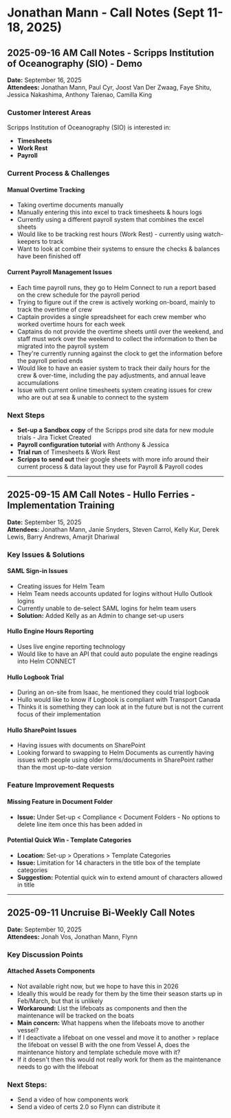 # Jonathan Mann - Call Notes (Sept 11-18, 2025)

## 2025-09-16 AM Call Notes - Scripps Institution of Oceanography (SIO) - Demo
**Date:** September 16, 2025  
**Attendees:** Jonathan Mann, Paul Cyr, Joost Van Der Zwaag, Faye Shitu, Jessica Nakashima, Anthony Taienao, Camilla King  

### Customer Interest Areas
Scripps Institution of Oceanography (SIO) is interested in:
- **Timesheets**
- **Work Rest**
- **Payroll**

### Current Process & Challenges

#### Manual Overtime Tracking
- Taking overtime documents manually
- Manually entering this into excel to track timesheets & hours logs
- Currently using a different payroll system that combines the excel sheets
- Would like to be tracking rest hours (Work Rest) - currently using watch-keepers to track
- Want to look at combine their systems to ensure the checks & balances have been finished off

#### Current Payroll Management Issues
- Each time payroll runs, they go to Helm Connect to run a report based on the crew schedule for the payroll period
- Trying to figure out if the crew is actively working on-board, mainly to track the overtime of crew
- Captain provides a single spreadsheet for each crew member who worked overtime hours for each week
- Captains do not provide the overtime sheets until over the weekend, and staff must work over the weekend to collect the information to then be migrated into the payroll system
- They're currently running against the clock to get the information before the payroll period ends
- Would like to have an easier system to track their daily hours for the crew & over-time, including the pay adjustments, and annual leave accumulations
- Issue with current online timesheets system creating issues for crew who are out at sea & unable to connect to the system

### Next Steps
- **Set-up a Sandbox copy** of the Scripps prod site data for new module trials - Jira Ticket Created
- **Payroll configuration tutorial** with Anthony & Jessica
- **Trial run** of Timesheets & Work Rest
- **Scripps to send out** their google sheets with more info around their current process & data layout they use for Payroll & Payroll codes

---

## 2025-09-15 AM Call Notes - Hullo Ferries - Implementation Training
**Date:** September 15, 2025  
**Attendees:** Jonathan Mann, Janie Snyders, Steven Carrol, Kelly Kur, Derek Lewis, Barry Andrews, Amarjit Dhariwal  

### Key Issues & Solutions

#### SAML Sign-in Issues
- Creating issues for Helm Team
- Helm Team needs accounts updated for logins without Hullo Outlook logins
- Currently unable to de-select SAML logins for helm team users
- **Solution:** Added Kelly as an Admin to change set-up users

#### Hullo Engine Hours Reporting
- Uses live engine reporting technology
- Would like to have an API that could auto populate the engine readings into Helm CONNECT

#### Hullo Logbook Trial
- During an on-site from Isaac, he mentioned they could trial logbook
- Hullo would like to know if Logbook is compliant with Transport Canada
- Thinks it is something they can look at in the future but is not the current focus of their implementation

#### Hullo SharePoint Issues
- Having issues with documents on SharePoint
- Looking forward to swapping to Helm Documents as currently having issues with people using older forms/documents in SharePoint rather than the most up-to-date version

### Feature Improvement Requests

#### Missing Feature in Document Folder
- **Issue:** Under Set-up < Compliance < Document Folders - No options to delete line item once this has been added in

#### Potential Quick Win - Template Categories
- **Location:** Set-up > Operations > Template Categories
- **Issue:** Limitation for 14 characters in the title box of the template categories
- **Suggestion:** Potential quick win to extend amount of characters allowed in title

---

## 2025-09-11 Uncruise Bi-Weekly Call Notes
**Date:** September 10, 2025  
**Attendees:** Jonah Vos, Jonathan Mann, Flynn  

### Key Discussion Points

#### Attached Assets Components
- Not available right now, but we hope to have this in 2026
- Ideally this would be ready for them by the time their season starts up in Feb/March, but that is unlikely
- **Workaround:** List the lifeboats as components and then the maintenance will be tracked on the boats
- **Main concern:** What happens when the lifeboats move to another vessel?
- If I deactivate a lifeboat on one vessel and move it to another > replace the lifeboat on vessel B with the one from Vessel A, does the maintenance history and template schedule move with it?
- If it doesn't then this would not really work for them as the maintenance needs to go with the lifeboat

### Next Steps:
- Send a video of how components work
- Send a video of certs 2.0 so Flynn can distribute it